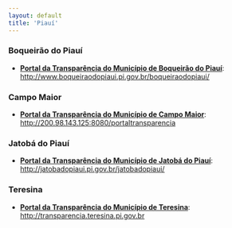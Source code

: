 ```yaml
---
layout: default
title: 'Piauí'
---
```


### Boqueirão do Piauí

- **[Portal da Transparência do Município de Boqueirão do Piauí](http://www.boqueiraodopiaui.pi.gov.br/boqueiraodopiaui/)**: http://www.boqueiraodopiaui.pi.gov.br/boqueiraodopiaui/

### Campo Maior

- **[Portal da Transparência do Município de Campo Maior](http://200.98.143.125:8080/portaltransparencia)**: http://200.98.143.125:8080/portaltransparencia

### Jatobá do Piauí

- **[Portal da Transparência do Município de Jatobá do Piauí](http://jatobadopiaui.pi.gov.br/jatobadopiaui/)**: http://jatobadopiaui.pi.gov.br/jatobadopiaui/

### Teresina

- **[Portal da Transparência do Município de Teresina](http://transparencia.teresina.pi.gov.br)**: http://transparencia.teresina.pi.gov.br
